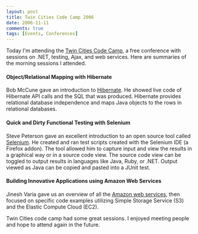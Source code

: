 ```yaml
---
layout: post
title: Twin Cities Code Camp 2006
date: 2006-11-11
comments: true
tags: [Events, Conferences]
---
```


Today I'm attending the [Twin Cities Code Camp](http://www.twincitiescodecamp.com/TCCC/Default.aspx), a free conference with sessions on .NET, testing, Ajax, and web services. Here are summaries of the morning sessions I attended.

#### Object/Relational Mapping with Hibernate

Bob McCune gave an introduction to [Hibernate](http://www.hibernate.org/). He showed live code of Hibernate API calls and the SQL that was produced. Hibernate provides relational database independence and maps Java objects to the rows in relational databases.

#### Quick and Dirty Functional Testing with Selenium

Steve Peterson gave an excellent introduction to an open source tool called [Selenium](http://www.openqa.org/selenium-ide/). He created and ran test scripts created with the Selenium IDE (a Firefox addon). The tool allowed him to capture input and view the results in a graphical way or in a source code view. The source code view can be toggled to output results in languages like Java, Ruby, or .NET. Output viewed as Java can be copied and pasted into a JUnit test.

#### Building Innovative Applications using Amazon Web Services

Jinesh Varia gave us an overview of all the [Amazon web services](http://aws.amazon.com/), then focused on specific code examples utilizing Simple Storage Service (S3) and the Elastic Compute Cloud (EC2).

Twin Cities code camp had some great sessions. I enjoyed meeting people and hope to attend again in the future.
